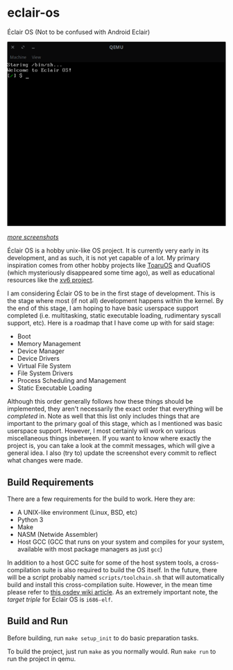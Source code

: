 # eclair-os
Éclair OS (Not to be confused with Android Eclair)

![screenshot](res/screenshot.png)

[_more screenshots_](res/screenshots)

Éclair OS is a hobby unix-like OS project. It is currently very early in its development, and as such, it is not yet capable of a lot. My primary inspiration comes from other hobby projects like [ToaruOS](https://github.com/klange/toaruos) and QuafiOS (which mysteriously disappeared some time ago), as well as educational resources like the [xv6 project](https://github.com/mit-pdos/xv6-public).

I am considering Éclair OS to be in the first stage of development. This is the stage where most (if not all) development happens within the kernel. By the end of this stage, I am hoping to have basic userspace support completed (i.e. multitasking, static executable loading, rudimentary syscall support, etc). Here is a roadmap that I have come up with for said stage:

- Boot
- Memory Management
- Device Manager
- Device Drivers
- Virtual File System
- File System Drivers
- Process Scheduling and Management
- Static Executable Loading

Although this order generally follows how these things should be implemented, they aren't necessarily the exact order that everything will be _completed_ in. Note as well that this list only includes things that are important to the primary goal of this stage, which as I mentioned was basic userspace support. However, I most certainly will work on various miscellaneous things inbetween. If you want to know where exactly the project is, you can take a look at the commit messages, which will give a general idea. I also (try to) update the screenshot every commit to reflect what changes were made.

## Build Requirements
There are a few requirements for the build to work. Here they are:

 - A UNIX-like environment (Linux, BSD, etc)
 - Python 3
 - Make
 - NASM (Netwide Assembler)
 - Host GCC (GCC that runs on your system and compiles for your system, available with most package managers as just `gcc`)

In addition to a host GCC suite for some of the host system tools, a cross-compilation suite is also required to build the OS itself. In the future, there will be a script probably named `scripts/toolchain.sh` that will automatically build and install this cross-compilation suite. However, in the mean time please refer to [this osdev wiki article](https://wiki.osdev.org/GCC_Cross-Compiler). As an extremely important note, the _target triple_ for Eclair OS is `i686-elf`.

## Build and Run

Before building, run `make setup_init` to do basic preparation tasks.

To build the project, just run `make` as you normally would. Run `make run` to run the project in qemu.
